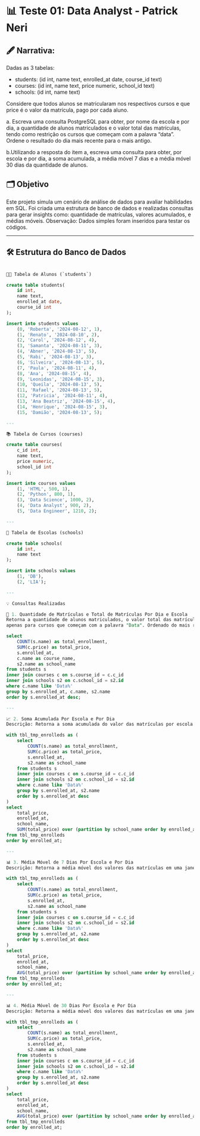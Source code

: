 # 📊 Teste 01: Data Analyst - Patrick Neri

## 🖋️ Narrativa:
Dadas as 3 tabelas:

- students: (id int, name text, enrolled_at date, course_id text)
- courses: (id int, name text, price numeric, school_id text)
- schools: (id int, name text)

Considere que todos alunos se matricularam nos respectivos cursos e que price é o valor da matrícula, pago por cada aluno.

a. Escreva uma consulta PostgreSQL para obter, por nome da escola e por dia, a quantidade de alunos matriculados e o valor total das matrículas, 
tendo como restrição os cursos que começam com a palavra “data”. Ordene o resultado do dia mais recente para o mais antigo.

b.Utilizando a resposta do item a, escreva uma consulta para obter, por escola e por dia, a soma acumulada, a média móvel 7 dias
e a média móvel 30 dias da quantidade de alunos.


## 🗂️ Objetivo
Este projeto simula um cenário de análise de dados para avaliar habilidades em SQL. Foi criada uma estrutura de banco de dados e realizadas consultas para gerar insights como: quantidade de matrículas, valores acumulados, e médias móveis.
Observação: Dados simples foram inseridos para testar os códigos.

---

## 🛠️ Estrutura do Banco de Dados


```sql

🧑‍🎓 Tabela de Alunos (`students`)

create table students(
    id int,
    name text,
    enrolled_at date,
    course_id int
);

insert into students values
    (0, 'Roberta', '2024-08-12', 1),
    (1, 'Renato', '2024-08-10', 2),
    (2, 'Carol', '2024-08-12', 4),
    (3, 'Samanta', '2024-08-11', 3),
    (4, 'Abner', '2024-08-13', 5),
    (5, 'Rabi', '2024-08-13', 3),
    (6, 'Silveira', '2024-08-13', 5),
    (7, 'Paula', '2024-08-11', 4),
    (8, 'Ana', '2024-08-15', 4),
    (9, 'Leonidas', '2024-08-15', 3),
    (10, 'Queila', '2024-08-13', 5),
    (11, 'Rafael', '2024-08-13', 5),
    (12, 'Patricia', '2024-08-11', 4),
    (13, 'Ana Beatriz', '2024-08-15', 4),
    (14, 'Henrique', '2024-08-15', 3),
    (15, 'Damião', '2024-08-13', 5);

---

📚 Tabela de Cursos (courses)

create table courses(
    c_id int,
    name text,
    price numeric,
    school_id int
);

insert into courses values
    (1, 'HTML', 500, 1),
    (2, 'Python', 800, 1),
    (3, 'Data Science', 1000, 2),
    (4, 'Data Analyst', 900, 2),
    (5, 'Data Engineer', 1210, 2);

---

🏫 Tabela de Escolas (schools)

create table schools(
    id int,
    name text
);

insert into schools values
    (1, 'DB'),
    (2, 'LIA');

---

💡 Consultas Realizadas

📅 1. Quantidade de Matrículas e Total de Matrículas Por Dia e Escola
Retorna a quantidade de alunos matriculados, o valor total das matrículas por dia e por escola,
apenas para cursos que começam com a palavra "Data". Ordenado do mais recente para o mais antigo.

select 
    COUNT(s.name) as total_enrollment,
    SUM(c.price) as total_price,
    s.enrolled_at,
    c.name as course_name,
    s2.name as school_name
from students s
inner join courses c on s.course_id = c.c_id
inner join schools s2 on c.school_id = s2.id
where c.name like 'Data%'
group by s.enrolled_at, c.name, s2.name
order by s.enrolled_at desc;

---

📈 2. Soma Acumulada Por Escola e Por Dia
Descrição: Retorna a soma acumulada do valor das matrículas por escola e por dia.

with tbl_tmp_enrolleds as (
    select 
        COUNT(s.name) as total_enrollment,
        SUM(c.price) as total_price,
        s.enrolled_at,
        s2.name as school_name
    from students s
    inner join courses c on s.course_id = c.c_id
    inner join schools s2 on c.school_id = s2.id
    where c.name like 'Data%'
    group by s.enrolled_at, s2.name
    order by s.enrolled_at desc
)
select 
    total_price,
    enrolled_at,
    school_name,
    SUM(total_price) over (partition by school_name order by enrolled_at rows between unbounded preceding and current row) as accumulated_sum
from tbl_tmp_enrolleds
order by enrolled_at;

---

📊 3. Média Móvel de 7 Dias Por Escola e Por Dia
Descrição: Retorna a média móvel dos valores das matrículas em uma janela de 7 dias.

with tbl_tmp_enrolleds as (
    select 
        COUNT(s.name) as total_enrollment,
        SUM(c.price) as total_price,
        s.enrolled_at,
        s2.name as school_name
    from students s
    inner join courses c on s.course_id = c.c_id
    inner join schools s2 on c.school_id = s2.id
    where c.name like 'Data%'
    group by s.enrolled_at, s2.name
    order by s.enrolled_at desc
)
select 
    total_price,
    enrolled_at,
    school_name,
    AVG(total_price) over (partition by school_name order by enrolled_at rows between 6 preceding and current row) as moving_average
from tbl_tmp_enrolleds
order by enrolled_at;

---

📊 4. Média Móvel de 30 Dias Por Escola e Por Dia
Descrição: Retorna a média móvel dos valores das matrículas em uma janela de 30 dias.

with tbl_tmp_enrolleds as (
    select 
        COUNT(s.name) as total_enrollment,
        SUM(c.price) as total_price,
        s.enrolled_at,
        s2.name as school_name
    from students s
    inner join courses c on s.course_id = c.c_id
    inner join schools s2 on c.school_id = s2.id
    where c.name like 'Data%'
    group by s.enrolled_at, s2.name
    order by s.enrolled_at desc
)
select 
    total_price,
    enrolled_at,
    school_name,
    AVG(total_price) over (partition by school_name order by enrolled_at rows between 29 preceding and current row) as moving_average
from tbl_tmp_enrolleds
order by enrolled_at;
